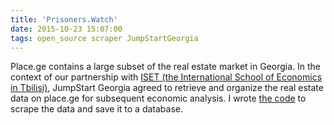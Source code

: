 ```yaml
---
title: 'Prisoners.Watch'
date: 2015-10-23 15:07:00
tags: open_source scraper JumpStartGeorgia
---
```

Place.ge contains a large subset of the real estate market in Georgia. In the context of our partnership with [ISET (the International School of Economics in Tbilisi)](http://www.iset.ge/), JumpStart Georgia agreed to retrieve and organize the real estate data on place.ge for subsequent economic analysis. I wrote [the code](https://github.com/JumpStartGeorgia/Place-ge-Scraper) to scrape the data and save it to a database.

